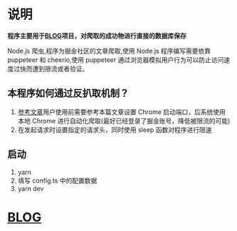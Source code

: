 # 说明

**程序主要用于[BLOG](https://github.com/Lrunlin/blog)项目，对爬取的成功物进行直接的数据库保存**

Node.js 爬虫,程序为掘金社区的文章爬取,使用 Node.js 程序编写需要依靠 puppeteer 和 cheerio,使用 puppeteer 通过浏览器模拟用户行为可以防止访问速度过快而遭到限流或者验证。

## 本程序如何通过反扒取机制？

1. [参考文章](https://blogweb.cn/article/6064301311)用户使用前需要参考本篇文章设置 Chrome 启动端口，后系统使用本地 Chrome 进行自动化爬取(最好已经登录了掘金账号，降低被限流的可能)
2. 在发起请求时设置指定的请求头，同时使用 sleep 函数对程序进行限速

## 启动

1. yarn
2. 填写 config.ts 中的配置数据
3. yarn dev

# [BLOG](https://blogweb.cn)
